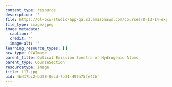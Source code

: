 ```yaml
---
content_type: resource
description: ''
file: https://ol-ocw-studio-app-qa.s3.amazonaws.com/courses/8-13-14-experimental-physics-i-ii-junior-lab-fall-2016-spring-2017/4b417bc2bdf80ecd7b21499a75fe42bf_L17.jpg
file_type: image/jpeg
image_metadata:
  caption: ''
  credit: ''
  image-alt: ''
learning_resource_types: []
ocw_type: OCWImage
parent_title: Optical Emission Spectra of Hydrogenic Atoms
parent_type: CourseSection
resourcetype: Image
title: L17.jpg
uid: 4b417bc2-bdf8-0ecd-7b21-499a75fe42bf
---
```

